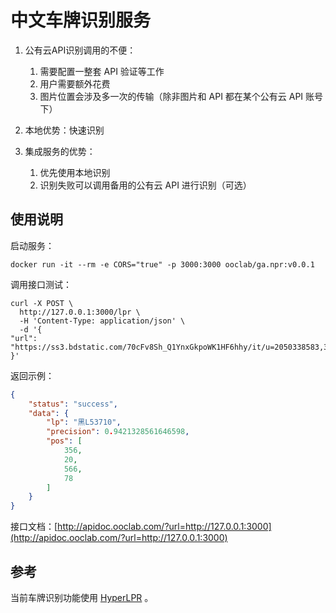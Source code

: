 # 中文车牌识别服务

1. 公有云API识别调用的不便：

   1. 需要配置一整套 API 验证等工作
   2. 用户需要额外花费
   3. 图片位置会涉及多一次的传输（除非图片和 API 都在某个公有云 API 账号下）

2. 本地优势：快速识别

3. 集成服务的优势：

   1. 优先使用本地识别
   2. 识别失败可以调用备用的公有云 API 进行识别（可选）

## 使用说明

启动服务：

```shell
docker run -it --rm -e CORS="true" -p 3000:3000 ooclab/ga.npr:v0.0.1
```

调用接口测试：

```shell
curl -X POST \
  http://127.0.0.1:3000/lpr \
  -H 'Content-Type: application/json' \
  -d '{
"url": "https://ss3.bdstatic.com/70cFv8Sh_Q1YnxGkpoWK1HF6hhy/it/u=2050338583,3464354364&fm=26&gp=0.jpg"
}'
```

返回示例：

```json
{
    "status": "success",
    "data": {
        "lp": "黑L53710",
        "precision": 0.9421328561646598,
        "pos": [
            356,
            20,
            566,
            78
        ]
    }
}
```

接口文档：[http://apidoc.ooclab.com/?url=http://127.0.0.1:3000](http://apidoc.ooclab.com/?url=http://127.0.0.1:3000)

## 参考

当前车牌识别功能使用 [HyperLPR](https://github.com/zeusees/HyperLPR) 。
